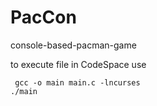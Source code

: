 # PacCon
console-based-pacman-game

to execute file in CodeSpace use 

	 gcc -o main main.c -lncurses
  	./main

 
